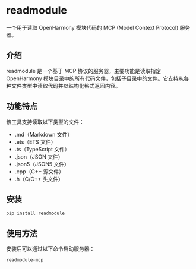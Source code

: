 # readmodule

一个用于读取 OpenHarmony 模块代码的 MCP (Model Context Protocol) 服务器。

## 介绍

readmodule 是一个基于 MCP 协议的服务器，主要功能是读取指定 OpenHarmony 模块目录中的所有代码文件，包括子目录中的文件。它支持从各种文件类型中读取代码并以结构化格式返回内容。

## 功能特点

该工具支持读取以下类型的文件：

- .md（Markdown 文件）
- .ets（ETS 文件）
- .ts（TypeScript 文件）
- .json（JSON 文件）
- .json5（JSON5 文件）
- .cpp（C++ 源文件）
- .h（C/C++ 头文件）

## 安装

```bash
pip install readmodule
```
## 使用方法

安装后可以通过以下命令启动服务器：

```bash
readmodule-mcp
```



